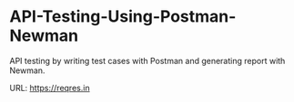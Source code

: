 # API-Testing-Using-Postman-Newman
API testing by writing test cases with Postman and generating report with Newman.

URL: https://reqres.in
